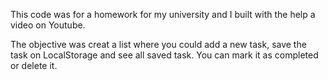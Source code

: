 This code was for a homework for my university and I built with the help a video on Youtube.

The objective was creat a list where you could add a new task, save the task on LocalStorage and see all saved task. You can mark it as completed or delete it. 